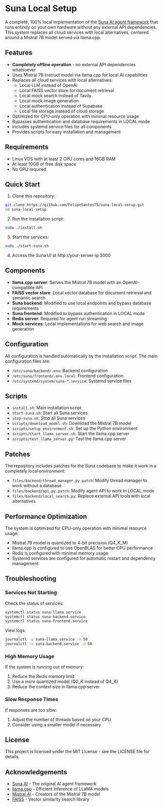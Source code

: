 # Suna Local Setup

A complete, 100% local implementation of the [Suna AI agent framework](https://github.com/kortix-ai/suna) that runs entirely on your own hardware without any external API dependencies. This system replaces all cloud services with local alternatives, centered around a Mistral 7B model served via llama.cpp.

## Features

- **Completely offline operation** - no external API dependencies whatsoever
- Uses Mistral 7B Instruct model via llama.cpp for local AI capabilities
- Replaces all cloud services with local alternatives:
  - Local LLM instead of OpenAI
  - Local FAISS vector store for document retrieval
  - Local mock search instead of Tavily
  - Local mock image generation
  - Local authentication instead of Supabase
  - Local file storage instead of cloud storage
- Optimized for CPU-only operation with minimal resource usage
- Bypasses authentication and database requirements in LOCAL mode
- Includes systemd service files for all components
- Provides scripts for easy installation and management

## Requirements

- Linux VDS with at least 2 CPU cores and 16GB RAM
- At least 10GB of free disk space
- No GPU required

## Quick Start

1. Clone this repository:
```bash
git clone https://github.com/FelipeSantos75/suna-local-setup.git
cd suna-local-setup
```

2. Run the installation script:
```bash
sudo ./install.sh
```

3. Start the services:
```bash
sudo ./start-suna.sh
```

4. Access the Suna UI at http://your-server-ip:3000

## Components

- **llama.cpp server**: Serves the Mistral 7B model with an OpenAI-compatible API
- **FAISS vector store**: Local vector database for document retrieval and semantic search
- **Suna backend**: Modified to use local endpoints and bypass database requirements
- **Suna frontend**: Modified to bypass authentication in LOCAL mode
- **Redis server**: Required for agent run streaming
- **Mock services**: Local implementations for web search and image generation

## Configuration

All configuration is handled automatically by the installation script. The main configuration files are:

- `/etc/suna/backend/.env`: Backend configuration
- `/etc/suna/frontend/.env.local`: Frontend configuration
- `/etc/systemd/system/suna-*.service`: Systemd service files

## Scripts

- `install.sh`: Main installation script
- `start-suna.sh`: Start all Suna services
- `stop-suna.sh`: Stop all Suna services
- `scripts/download_model.sh`: Download the Mistral 7B model
- `scripts/setup_environment.sh`: Set up the Python environment
- `scripts/start_llama_server.sh`: Start the llama.cpp server
- `scripts/test_llama_server.py`: Test the llama.cpp server

## Patches

The repository includes patches for the Suna codebase to make it work in a completely local environment:

- `files/backend/thread_manager.py.patch`: Modify thread manager to work without a database
- `files/backend/api.py.patch`: Modify agent API to work in LOCAL mode
- `files/backend/local_search.py`: Replace external API tools with local alternatives

## Performance Optimization

The system is optimized for CPU-only operation with minimal resource usage:

- Mistral 7B model is quantized to 4-bit precision (Q4_K_M)
- llama.cpp is configured to use OpenBLAS for better CPU performance
- Redis is configured with minimal memory usage
- Systemd services are configured for automatic restart and dependency management

## Troubleshooting

### Services Not Starting

Check the status of services:
```bash
systemctl status suna-llama.service
systemctl status suna-backend.service
systemctl status suna-frontend.service
```

View logs:
```bash
journalctl -u suna-llama.service -n 50
journalctl -u suna-backend.service -n 50
```

### High Memory Usage

If the system is running out of memory:
1. Reduce the Redis memory limit
2. Use a more quantized model (Q2_K instead of Q4_K)
3. Reduce the context size in llama.cpp server

### Slow Response Times

If responses are too slow:
1. Adjust the number of threads based on your CPU
2. Consider using a smaller model if necessary

## License

This project is licensed under the MIT License - see the LICENSE file for details.

## Acknowledgements

- [Suna AI](https://github.com/kortix-ai/suna) - The original AI agent framework
- [llama.cpp](https://github.com/ggerganov/llama.cpp) - Efficient inference of LLaMA models
- [Mistral AI](https://mistral.ai/) - Creators of the Mistral 7B model
- [FAISS](https://github.com/facebookresearch/faiss) - Vector similarity search library
